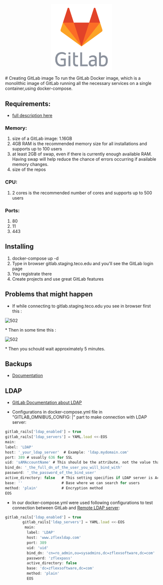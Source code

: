 <p align="center">
  <img title="502" heigh="200" width="200" src='https://raw.githubusercontent.com/kristkat/custom-templates-portainer/master/stacked_wm_no_bg.png' />
</p>
# Creating GitLab image
To run the GitLab Docker image, which is a monolithic image of GitLab running all the necessary services on a single container,using docker-compose.

## Requirements:
* [full description here](https://docs.gitlab.com/ce/install/requirements.html)

### Memory: 
1. size of a GitLab image: 1.16GB
2. 4GB RAM is the recommended memory size for all installations and supports up to 100 users
3. at least 2GB of swap, even if there is currently enough available RAM. Having swap will help reduce the chance of errors occurring if available 
memory changes.
4. size of the repos

### CPU: 
1. 2 cores is the recommended number of cores and supports up to 500 users

### Ports:
1. 80
2. 11
3. 443

## Installing
1. docker-compose up -d 
2. Type in browser gitlab.staging.teco.edu and you'll see the GitLab login page
3. You registrate there
4. Create projects and use great GitLab features

## Problems that might happen

* If while connecting to gitlab.staging.teco.edu you see in browser first this :  
 <p align="left">
  <img title="502" heigh="600" width="600" src='https://raw.githubusercontent.com/kristkat/pictures/master/502_1.png' />
</p> 
* Then in some time this :
<p align="left">
  <img title="502" heigh="600" width="600" src='https://raw.githubusercontent.com/kristkat/pictures/master/502_2.png' />
</p>
* Then you schould wait approximately 5 minutes.

## Backups

* [Documentation](https://docs.gitlab.com/omnibus/settings/backups.html)

## LDAP 

* [GitLab Documentation about LDAP](https://docs.gitlab.com/ce/administration/auth/ldap.html)

* Configurations in docker-compose.yml file in "GITLAB_OMNIBUS_CONFIG: |" part to make connection with LDAP server:

``` Javascript
gitlab_rails['ldap_enabled'] = true
gitlab_rails['ldap_servers'] = YAML.load <<-EOS 
main:
label: 'LDAP' 
host: '_your_ldap_server'  # Example: 'ldap.mydomain.com'
port: 389 # usually 636 for SSL
uid: 'sAMAccountName' # This should be the attribute, not the value that maps to uid.
bind_dn: '_the_full_dn_of_the_user_you_will_bind_with'
password: '_the_password_of_the_bind_user'
active_directory: false   # This setting specifies if LDAP server is Active Directory LDAP server.
base: ''                  # Base where we can search for users
method: 'plain'           # Encryption method
EOS
```
* In our docker-compose.yml were used following configurations to test connection between GitLab and 
[Remote LDAP server](http://www.zflexsoftware.com/index.php/pages/free-online-ldap):

``` Javascript
gitlab_rails['ldap_enabled'] = true
        gitlab_rails['ldap_servers'] = YAML.load <<-EOS
         main:
          label: 'LDAP'
          host: 'www.zflexldap.com'
          port: 389
          uid: 'uid'     
          bind_dn: 'cn=ro_admin,ou=sysadmins,dc=zflexsoftware,dc=com'
          password: 'zflexpass'
          active_directory: false
          base: 'dc=zflexsoftware,dc=com'
          method: 'plain' 
          EOS
```




	 